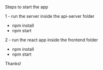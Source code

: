 Steps to start the app

1 - run the server inside the api-server folder
  - npm install
  - npm start

2 - run the react app inside the frontend folder
  - npm install
  - npm start

Thanks!
